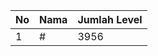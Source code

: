 | No | Nama            | Jumlah Level |
|----|-----------------|--------------|
| 1  | #    |    3956        |
